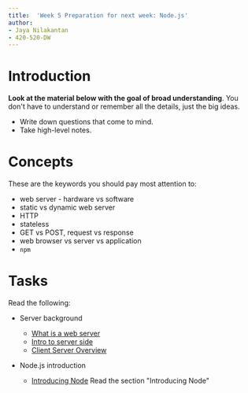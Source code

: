```yaml
---
title:  'Week 5 Preparation for next week: Node.js'
author:
- Jaya Nilakantan
- 420-520-DW
---
```


# Introduction

__Look at the material below with the goal of broad understanding__. You don't 
have to understand or remember all the details, just the big ideas.

* Write down questions that come to mind.
* Take high-level notes.

# Concepts

These are the keywords you should pay most attention to:

* web server - hardware vs software
* static vs dynamic web server
* HTTP
* stateless
* GET vs POST, request vs response
* web browser vs server vs application
* `npm`

# Tasks

Read the following:

* Server background
  * [What is a web server](https://developer.mozilla.org/en-US/docs/Learn/Common_questions/What_is_a_web_server)
  * [Intro to server side](https://developer.mozilla.org/en-US/docs/Learn/Server-side/First_steps/Introduction)
  * [Client Server Overview](https://developer.mozilla.org/en-US/docs/Learn/Server-side/First_steps/Client-Server_overview)
  
* Node.js introduction
  * [Introducing Node](https://developer.mozilla.org/en-US/docs/Learn/Server-side/Express_Nodejs/Introduction) Read the section "Introducing Node"


